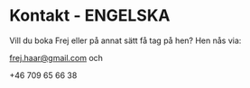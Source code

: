 # Kontakt - ENGELSKA
Vill du boka Frej eller på annat sätt få tag på hen? Hen nås via:

[frej.haar@gmail.com](mailto:frej.haar@gmail.com) och

+46 709 65 66 38
